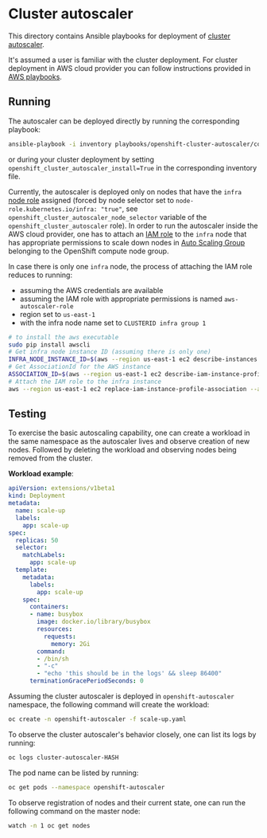 # Cluster autoscaler

This directory contains Ansible playbooks for deployment of [cluster autoscaler](https://github.com/openshift/kubernetes-autoscaler).

It's assumed a user is familiar with the cluster deployment.
For cluster deployment in AWS cloud provider you can follow instructions provided in [AWS playbooks](https://github.com/openshift/openshift-ansible/tree/master/playbooks/aws).

## Running

The autoscaler can be deployed directly by running the corresponding playbook:

```sh
ansible-playbook -i inventory playbooks/openshift-cluster-autoscaler/config.yml
```

or during your cluster deployment by setting `openshift_cluster_autoscaler_install=True`
in the corresponding inventory file.

Currently, the autoscaler is deployed only on nodes that have the `infra` [node role](https://github.com/openshift/openshift-ansible#node-group-definition-and-mapping) assigned (forced by node selector set to `node-role.kubernetes.io/infra: "true"`, see `openshift_cluster_autoscaler_node_selector` variable of the `openshift_cluster_autoscaler` role).
In order to run the autoscaler inside the AWS cloud provider,
one has to attach an [IAM role](https://aws.amazon.com/iam/details/manage-roles/) to the `infra` node that has appropriate permissions to scale down nodes in  [Auto Scaling Group](https://docs.aws.amazon.com/autoscaling/ec2/userguide/AutoScalingGroup.html) belonging to the OpenShift compute node group.

In case there is only one `infra` node, the process of attaching the IAM role
reduces to running:
* assuming the AWS credentials are available
* assuming the IAM role with appropriate permissions is named `aws-autoscaler-role`
* region set to `us-east-1`
* with the infra node name set to `CLUSTERID infra group 1`

```sh
# to install the aws executable
sudo pip install awscli
# Get infra node instance ID (assuming there is only one)
INFRA_NODE_INSTANCE_ID=$(aws --region us-east-1 ec2 describe-instances --filters 'Name=tag:openshift-node-group-config,Values=node-config-infra' "Name=tag:Name,Values=CLUSTERID infra group 1" | jq '.Reservations[0].Instances[0].InstanceId' --raw-output)
# Get AssociationId for the AWS instance
ASSOCIATION_ID=$(aws --region us-east-1 ec2 describe-iam-instance-profile-associations --filters "Name=instance-id,Values=${INFRA_NODE_INSTANCE_ID}" | jq '.IamInstanceProfileAssociations[0].AssociationId' --raw-output)
# Attach the IAM role to the infra instance
aws --region us-east-1 ec2 replace-iam-instance-profile-association --association-id ${ASSOCIATION_ID} --iam-instance-profile Name=aws-autoscaler-role
```

## Testing

To exercise the basic autoscaling capability, one can create a workload in the same namespace as the autoscaler lives
and observe creation of new nodes. Followed by deleting the workload and observing nodes being removed from the cluster.

**Workload example**:
```yaml
apiVersion: extensions/v1beta1
kind: Deployment
metadata:
  name: scale-up
  labels:
    app: scale-up
spec:
  replicas: 50
  selector:
    matchLabels:
      app: scale-up
  template:
    metadata:
      labels:
        app: scale-up
    spec:
      containers:
      - name: busybox
        image: docker.io/library/busybox
        resources:
          requests:
            memory: 2Gi
        command:
        - /bin/sh
        - "-c"
        - "echo 'this should be in the logs' && sleep 86400"
      terminationGracePeriodSeconds: 0
```

Assuming the cluster autoscaler is deployed in `openshift-autoscaler` namespace,
the following command will create the workload:

```sh
oc create -n openshift-autoscaler -f scale-up.yaml
```

To observe the cluster autoscaler's behavior closely, one can list its logs by running:

```sh
oc logs cluster-autoscaler-HASH
```

The pod name can be listed by running:

```sh
oc get pods --namespace openshift-autoscaler
```

To observe registration of nodes and their current state, one can run the following command
on the master node:

```sh
watch -n 1 oc get nodes
```

